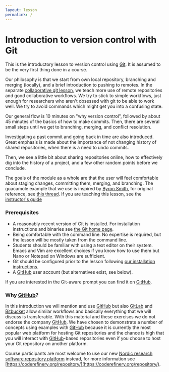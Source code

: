 ```yaml
---
layout: lesson
permalink: /
---
```


# Introduction to version control with Git

This is the introductory lesson to version control using
[Git](https://git-scm.com/). It is assumed to be the very first thing done in a
course.

Our philosophy is that we start from own local repository, branching and
merging (locally), and a brief introduction to pushing to remotes.  In the
separate [collaborative git lesson](https://coderefinery.org/lessons/), we
teach more use of remote repositories and good collaborative workflows.  We
try to stick to simple workflows, just enough for researchers who aren't
obsessed with git to be able to work well.  We try to avoid commands which
might get you into a confusing state.

Our general flow is 10 minutes on "why version control", followed by
about 45 minutes of the basics of how to make commits.  Then, there are
several small steps until we get to branching, merging, and conflict
resolution. 

Investigating a past commit and going back in time are also introduced.
Great emphasis is made about the importance of not changing history of
shared repositories, when there is a need to undo commits.

Then, we see a little bit about sharing repositories online, how to 
effectively dig into the history of a project,
and a few other random points before we conclude.

The goals of the module as a whole are that the user will feel comfortable
about staging changes, committing them, merging, and branching. The guacamole
example that we use is inspired by [Byron Smith](http://blog.byronjsmith.com),
for original reference, see [this
thread](http://lists.software-carpentry.org/pipermail/discuss/2016-May/004529.html).
If you are teaching this lesson, see the [instructor's guide](guide)


### Prerequisites

- A reasonably recent version of Git is installed. For installation
  instructions and binaries see [the Git home page](https://git-scm.com/).
- Being comfortable with the command line. No expertise is required, but the
  lesson will be mostly taken from the command line.
- Students should be familiar with using a text editor on their system. Emacs
  and Vim are excellent choices if you know how to use them but Nano or Notepad
  on Windows are sufficient.
- Git should be configured prior to the lesson following
  [our installation instructions](https://coderefinery.github.io/installation/).
- A [GitHub](https://github.com) user account (but alternatives exist, see below).

If you are interested in the Git-aware prompt you can find it on
[GitHub](https://github.com/jimeh/git-aware-prompt).


### Why [GitHub](https://github.com)?

In this introduction we will mention and use [GitHub](https://github.com) but also
[GitLab](https://gitlab.com) and [Bitbucket](https://bitbucket.org) allow
similar workflows and basically everything that we will discuss is transferable. With
this material and these exercises we do not endorse the company
[GitHub](https://github.com). We have chosen to demonstrate a number of
concepts using examples with [GitHub](https://github.com) because it is
currently the most popular web platform for hosting Git repositories and the chance is high
that you will interact with [GitHub](https://github.com)-based repositories even if you
choose to host your Git repository on another platform.

Course participants are most welcome to use our new 
[Nordic research software repository platform](https://source.coderefinery.org) instead,
for more information see 
[https://coderefinery.org/repository/](https://coderefinery.org/repository/).
